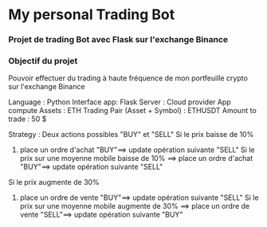 
# My personal Trading Bot
### Projet de trading Bot avec Flask sur l'exchange Binance

### Objectif du projet 

Pouvoir effectuer du trading à haute fréquence de mon portfeuille crypto sur l'exchange Binance


Language : Python 
Interface app: Flask
Server : Cloud provider App compute
Assets : ETH
Trading Pair (Asset + Symbol) : ETHUSDT
Amount to trade : 50 $

Strategy : Deux actions possibles "BUY" et "SELL"
Si le prix baisse de 10% 

1. place un ordre d'achat "BUY"==> update opération suivante "SELL"
Si le prix sur une moyenne mobile baisse de 10% ==> place un ordre d'achat "BUY"==> update opération suivante "SELL"

Si le prix augmente de 30%   
1. place un ordre de vente "BUY"==> update opération suivante "SELL"
Si le prix sur une moyenne mobile augmente de 30% ==> place un ordre de vente "SELL"==> update opération suivante "BUY"